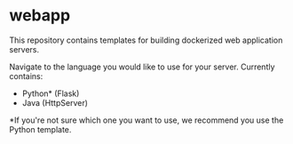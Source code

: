 # webapp
This repository contains templates for building dockerized web application servers.

Navigate to the language you would like to use for your server. Currently contains:
- Python* (Flask)
- Java (HttpServer)

*If you're not sure which one you want to use, we recommend you use the Python template.
